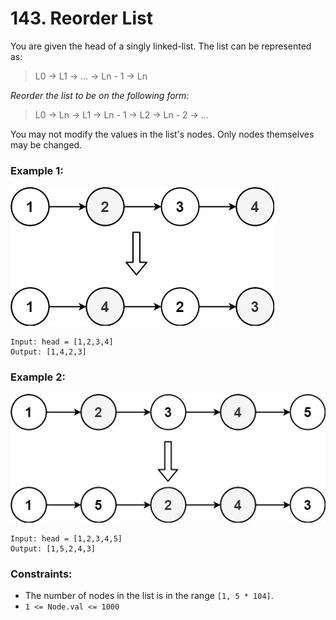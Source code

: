 # 143. Reorder List

You are given the head of a singly linked-list. The list can be represented as:

> L0 → L1 → … → Ln - 1 → Ln

*Reorder the list to be on the following form:*

> L0 → Ln → L1 → Ln - 1 → L2 → Ln - 2 → …

You may not modify the values in the list's nodes. Only nodes themselves may be changed.

### Example 1:

![image](reorder1linked-list.jpg)

```text
Input: head = [1,2,3,4]
Output: [1,4,2,3]
```

### Example 2:

![image](reorder2-linked-list.jpg)

```text
Input: head = [1,2,3,4,5]
Output: [1,5,2,4,3]
```

### Constraints:

- The number of nodes in the list is in the range `[1, 5 * 104]`.
- `1 <= Node.val <= 1000`
